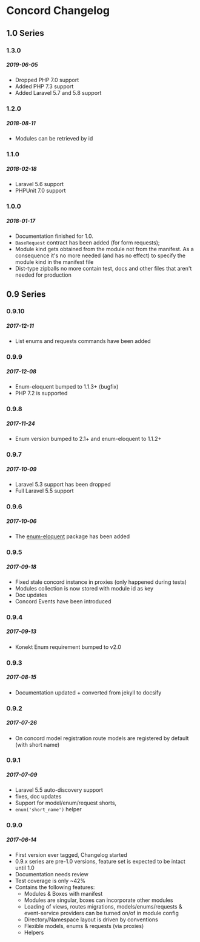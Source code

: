 # Concord Changelog

## 1.0 Series

### 1.3.0
##### 2019-06-05

- Dropped PHP 7.0 support
- Added PHP 7.3 support
- Added Laravel 5.7 and 5.8 support

### 1.2.0
##### 2018-08-11

- Modules can be retrieved by id

### 1.1.0
##### 2018-02-18

- Laravel 5.6 support
- PHPUnit 7.0 support


### 1.0.0
##### 2018-01-17

- Documentation finished for 1.0.
- `BaseRequest` contract has been added (for form requests);
- Module kind gets obtained from the module not from the manifest. As a
  consequence it's no more needed (and has no effect) to specify the module kind
  in the manifest file
- Dist-type zipballs no more contain test, docs and other files that aren't
  needed for production

## 0.9 Series

### 0.9.10
##### 2017-12-11

- List enums and requests commands have been added


### 0.9.9
##### 2017-12-08

- Enum-eloquent bumped to 1.1.3+ (bugfix)
- PHP 7.2 is supported

### 0.9.8
##### 2017-11-24

- Enum version bumped to 2.1+ and enum-eloquent to 1.1.2+


### 0.9.7
##### 2017-10-09

- Laravel 5.3 support has been dropped
- Full Laravel 5.5 support

### 0.9.6
##### 2017-10-06

- The [enum-eloquent](https://github.com/artkonekt/enum-eloquent) package has been added

### 0.9.5
##### 2017-09-18

- Fixed stale concord instance in proxies (only happened during tests)
- Modules collection is now stored with module id as key
- Doc updates
- Concord Events have been introduced

### 0.9.4
##### 2017-09-13

- Konekt Enum requirement bumped to v2.0

### 0.9.3
##### 2017-08-15

- Documentation updated + converted from jekyll to docsify

### 0.9.2
##### 2017-07-26

- On concord model registration route models are registered by default (with short name)

### 0.9.1
##### 2017-07-09

- Laravel 5.5 auto-discovery support
- fixes, doc updates
- Support for model/enum/request shorts,
- `enum('short_name')` helper

### 0.9.0
##### 2017-06-14

- First version ever tagged, Changelog started
- 0.9.x series are pre-1.0 versions, feature set is expected to be intact until 1.0
- Documentation needs review
- Test coverage is only ~42%
- Contains the following features:
    - Modules & Boxes with manifest
    - Modules are singular, boxes can incorporate other modules
    - Loading of views, routes migrations, models/enums/requests & event-service providers can be turned on/of in module config
    - Directory/Namespace layout is driven by conventions
    - Flexible models, enums & requests (via proxies)
    - Helpers

